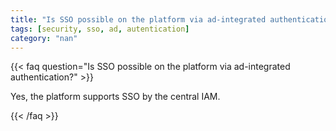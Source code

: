 ```yaml
---
title: "Is SSO possible on the platform via ad-integrated authentication?"
tags: [security, sso, ad, autentication]
category: "nan"
---
```


<!-- QUESTION -->

{{< faq question="Is SSO possible on the platform via ad-integrated authentication?" >}}

<!-- ANSWER -->

Yes, the platform supports SSO by the central IAM.

{{< /faq >}}
